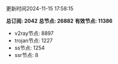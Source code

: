 更新时间2024-11-15 17:58:15

**总订阅: 2042**
**总节点: 26882**
**有效节点: 11386**
- v2ray节点: 8897
- trojan节点: 1227
- ss节点: 1254
- ssr节点: 8
